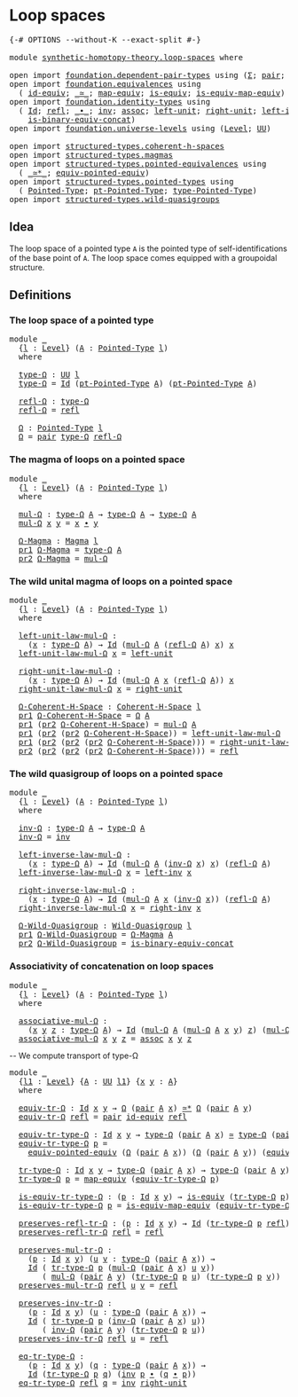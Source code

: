 # Loop spaces

<pre class="Agda"><a id="24" class="Symbol">{-#</a> <a id="28" class="Keyword">OPTIONS</a> <a id="36" class="Pragma">--without-K</a> <a id="48" class="Pragma">--exact-split</a> <a id="62" class="Symbol">#-}</a>

<a id="67" class="Keyword">module</a> <a id="74" href="synthetic-homotopy-theory.loop-spaces.html" class="Module">synthetic-homotopy-theory.loop-spaces</a> <a id="112" class="Keyword">where</a>

<a id="119" class="Keyword">open</a> <a id="124" class="Keyword">import</a> <a id="131" href="foundation.dependent-pair-types.html" class="Module">foundation.dependent-pair-types</a> <a id="163" class="Keyword">using</a> <a id="169" class="Symbol">(</a><a id="170" href="foundation-core.dependent-pair-types.html#502" class="Record">Σ</a><a id="171" class="Symbol">;</a> <a id="173" href="foundation-core.dependent-pair-types.html#575" class="InductiveConstructor">pair</a><a id="177" class="Symbol">;</a> <a id="179" href="foundation-core.dependent-pair-types.html#592" class="Field">pr1</a><a id="182" class="Symbol">;</a> <a id="184" href="foundation-core.dependent-pair-types.html#604" class="Field">pr2</a><a id="187" class="Symbol">)</a>
<a id="189" class="Keyword">open</a> <a id="194" class="Keyword">import</a> <a id="201" href="foundation.equivalences.html" class="Module">foundation.equivalences</a> <a id="225" class="Keyword">using</a>
  <a id="233" class="Symbol">(</a> <a id="235" href="foundation-core.equivalences.html#2480" class="Function">id-equiv</a><a id="243" class="Symbol">;</a> <a id="245" href="foundation-core.equivalences.html#1607" class="Function Operator">_≃_</a><a id="248" class="Symbol">;</a> <a id="250" href="foundation-core.equivalences.html#1807" class="Function">map-equiv</a><a id="259" class="Symbol">;</a> <a id="261" href="foundation-core.equivalences.html#1542" class="Function">is-equiv</a><a id="269" class="Symbol">;</a> <a id="271" href="foundation-core.equivalences.html#1862" class="Function">is-equiv-map-equiv</a><a id="289" class="Symbol">)</a>
<a id="291" class="Keyword">open</a> <a id="296" class="Keyword">import</a> <a id="303" href="foundation.identity-types.html" class="Module">foundation.identity-types</a> <a id="329" class="Keyword">using</a>
  <a id="337" class="Symbol">(</a> <a id="339" href="foundation-core.identity-types.html#1754" class="Datatype">Id</a><a id="341" class="Symbol">;</a> <a id="343" href="foundation-core.identity-types.html#1807" class="InductiveConstructor">refl</a><a id="347" class="Symbol">;</a> <a id="349" href="foundation-core.identity-types.html#2412" class="Function Operator">_∙_</a><a id="352" class="Symbol">;</a> <a id="354" href="foundation-core.identity-types.html#2716" class="Function">inv</a><a id="357" class="Symbol">;</a> <a id="359" href="foundation-core.identity-types.html#2861" class="Function">assoc</a><a id="364" class="Symbol">;</a> <a id="366" href="foundation-core.identity-types.html#2986" class="Function">left-unit</a><a id="375" class="Symbol">;</a> <a id="377" href="foundation-core.identity-types.html#3061" class="Function">right-unit</a><a id="387" class="Symbol">;</a> <a id="389" href="foundation-core.identity-types.html#3149" class="Function">left-inv</a><a id="397" class="Symbol">;</a> <a id="399" href="foundation-core.identity-types.html#3233" class="Function">right-inv</a><a id="408" class="Symbol">;</a>
    <a id="414" href="foundation.identity-types.html#2869" class="Function">is-binary-equiv-concat</a><a id="436" class="Symbol">)</a>
<a id="438" class="Keyword">open</a> <a id="443" class="Keyword">import</a> <a id="450" href="foundation.universe-levels.html" class="Module">foundation.universe-levels</a> <a id="477" class="Keyword">using</a> <a id="483" class="Symbol">(</a><a id="484" href="Agda.Primitive.html#597" class="Postulate">Level</a><a id="489" class="Symbol">;</a> <a id="491" href="foundation-core.universe-levels.html#222" class="Primitive">UU</a><a id="493" class="Symbol">)</a>

<a id="496" class="Keyword">open</a> <a id="501" class="Keyword">import</a> <a id="508" href="structured-types.coherent-h-spaces.html" class="Module">structured-types.coherent-h-spaces</a>
<a id="543" class="Keyword">open</a> <a id="548" class="Keyword">import</a> <a id="555" href="structured-types.magmas.html" class="Module">structured-types.magmas</a>
<a id="579" class="Keyword">open</a> <a id="584" class="Keyword">import</a> <a id="591" href="structured-types.pointed-equivalences.html" class="Module">structured-types.pointed-equivalences</a> <a id="629" class="Keyword">using</a>
  <a id="637" class="Symbol">(</a> <a id="639" href="structured-types.pointed-equivalences.html#7578" class="Function Operator">_≃*_</a><a id="643" class="Symbol">;</a> <a id="645" href="structured-types.pointed-equivalences.html#8073" class="Function">equiv-pointed-equiv</a><a id="664" class="Symbol">)</a>
<a id="666" class="Keyword">open</a> <a id="671" class="Keyword">import</a> <a id="678" href="structured-types.pointed-types.html" class="Module">structured-types.pointed-types</a> <a id="709" class="Keyword">using</a>
  <a id="717" class="Symbol">(</a> <a id="719" href="structured-types.pointed-types.html#383" class="Function">Pointed-Type</a><a id="731" class="Symbol">;</a> <a id="733" href="structured-types.pointed-types.html#576" class="Function">pt-Pointed-Type</a><a id="748" class="Symbol">;</a> <a id="750" href="structured-types.pointed-types.html#518" class="Function">type-Pointed-Type</a><a id="767" class="Symbol">)</a>
<a id="769" class="Keyword">open</a> <a id="774" class="Keyword">import</a> <a id="781" href="structured-types.wild-quasigroups.html" class="Module">structured-types.wild-quasigroups</a>
</pre>
## Idea

The loop space of a pointed type `A` is the pointed type of self-identifications of the base point of `A`. The loop space comes equipped with a groupoidal structure.

## Definitions

### The loop space of a pointed type

<pre class="Agda"><a id="1058" class="Keyword">module</a> <a id="1065" href="synthetic-homotopy-theory.loop-spaces.html#1065" class="Module">_</a>
  <a id="1069" class="Symbol">{</a><a id="1070" href="synthetic-homotopy-theory.loop-spaces.html#1070" class="Bound">l</a> <a id="1072" class="Symbol">:</a> <a id="1074" href="Agda.Primitive.html#597" class="Postulate">Level</a><a id="1079" class="Symbol">}</a> <a id="1081" class="Symbol">(</a><a id="1082" href="synthetic-homotopy-theory.loop-spaces.html#1082" class="Bound">A</a> <a id="1084" class="Symbol">:</a> <a id="1086" href="structured-types.pointed-types.html#383" class="Function">Pointed-Type</a> <a id="1099" href="synthetic-homotopy-theory.loop-spaces.html#1070" class="Bound">l</a><a id="1100" class="Symbol">)</a>
  <a id="1104" class="Keyword">where</a>
  
  <a id="1115" href="synthetic-homotopy-theory.loop-spaces.html#1115" class="Function">type-Ω</a> <a id="1122" class="Symbol">:</a> <a id="1124" href="foundation-core.universe-levels.html#222" class="Primitive">UU</a> <a id="1127" href="synthetic-homotopy-theory.loop-spaces.html#1070" class="Bound">l</a>
  <a id="1131" href="synthetic-homotopy-theory.loop-spaces.html#1115" class="Function">type-Ω</a> <a id="1138" class="Symbol">=</a> <a id="1140" href="foundation-core.identity-types.html#1754" class="Datatype">Id</a> <a id="1143" class="Symbol">(</a><a id="1144" href="structured-types.pointed-types.html#576" class="Function">pt-Pointed-Type</a> <a id="1160" href="synthetic-homotopy-theory.loop-spaces.html#1082" class="Bound">A</a><a id="1161" class="Symbol">)</a> <a id="1163" class="Symbol">(</a><a id="1164" href="structured-types.pointed-types.html#576" class="Function">pt-Pointed-Type</a> <a id="1180" href="synthetic-homotopy-theory.loop-spaces.html#1082" class="Bound">A</a><a id="1181" class="Symbol">)</a>

  <a id="1186" href="synthetic-homotopy-theory.loop-spaces.html#1186" class="Function">refl-Ω</a> <a id="1193" class="Symbol">:</a> <a id="1195" href="synthetic-homotopy-theory.loop-spaces.html#1115" class="Function">type-Ω</a>
  <a id="1204" href="synthetic-homotopy-theory.loop-spaces.html#1186" class="Function">refl-Ω</a> <a id="1211" class="Symbol">=</a> <a id="1213" href="foundation-core.identity-types.html#1807" class="InductiveConstructor">refl</a>

  <a id="1221" href="synthetic-homotopy-theory.loop-spaces.html#1221" class="Function">Ω</a> <a id="1223" class="Symbol">:</a> <a id="1225" href="structured-types.pointed-types.html#383" class="Function">Pointed-Type</a> <a id="1238" href="synthetic-homotopy-theory.loop-spaces.html#1070" class="Bound">l</a>
  <a id="1242" href="synthetic-homotopy-theory.loop-spaces.html#1221" class="Function">Ω</a> <a id="1244" class="Symbol">=</a> <a id="1246" href="foundation-core.dependent-pair-types.html#575" class="InductiveConstructor">pair</a> <a id="1251" href="synthetic-homotopy-theory.loop-spaces.html#1115" class="Function">type-Ω</a> <a id="1258" href="synthetic-homotopy-theory.loop-spaces.html#1186" class="Function">refl-Ω</a>
</pre>
### The magma of loops on a pointed space

<pre class="Agda"><a id="1321" class="Keyword">module</a> <a id="1328" href="synthetic-homotopy-theory.loop-spaces.html#1328" class="Module">_</a>
  <a id="1332" class="Symbol">{</a><a id="1333" href="synthetic-homotopy-theory.loop-spaces.html#1333" class="Bound">l</a> <a id="1335" class="Symbol">:</a> <a id="1337" href="Agda.Primitive.html#597" class="Postulate">Level</a><a id="1342" class="Symbol">}</a> <a id="1344" class="Symbol">(</a><a id="1345" href="synthetic-homotopy-theory.loop-spaces.html#1345" class="Bound">A</a> <a id="1347" class="Symbol">:</a> <a id="1349" href="structured-types.pointed-types.html#383" class="Function">Pointed-Type</a> <a id="1362" href="synthetic-homotopy-theory.loop-spaces.html#1333" class="Bound">l</a><a id="1363" class="Symbol">)</a>
  <a id="1367" class="Keyword">where</a>

  <a id="1376" href="synthetic-homotopy-theory.loop-spaces.html#1376" class="Function">mul-Ω</a> <a id="1382" class="Symbol">:</a> <a id="1384" href="synthetic-homotopy-theory.loop-spaces.html#1115" class="Function">type-Ω</a> <a id="1391" href="synthetic-homotopy-theory.loop-spaces.html#1345" class="Bound">A</a> <a id="1393" class="Symbol">→</a> <a id="1395" href="synthetic-homotopy-theory.loop-spaces.html#1115" class="Function">type-Ω</a> <a id="1402" href="synthetic-homotopy-theory.loop-spaces.html#1345" class="Bound">A</a> <a id="1404" class="Symbol">→</a> <a id="1406" href="synthetic-homotopy-theory.loop-spaces.html#1115" class="Function">type-Ω</a> <a id="1413" href="synthetic-homotopy-theory.loop-spaces.html#1345" class="Bound">A</a>
  <a id="1417" href="synthetic-homotopy-theory.loop-spaces.html#1376" class="Function">mul-Ω</a> <a id="1423" href="synthetic-homotopy-theory.loop-spaces.html#1423" class="Bound">x</a> <a id="1425" href="synthetic-homotopy-theory.loop-spaces.html#1425" class="Bound">y</a> <a id="1427" class="Symbol">=</a> <a id="1429" href="synthetic-homotopy-theory.loop-spaces.html#1423" class="Bound">x</a> <a id="1431" href="foundation-core.identity-types.html#2412" class="Function Operator">∙</a> <a id="1433" href="synthetic-homotopy-theory.loop-spaces.html#1425" class="Bound">y</a>

  <a id="1438" href="synthetic-homotopy-theory.loop-spaces.html#1438" class="Function">Ω-Magma</a> <a id="1446" class="Symbol">:</a> <a id="1448" href="structured-types.magmas.html#810" class="Function">Magma</a> <a id="1454" href="synthetic-homotopy-theory.loop-spaces.html#1333" class="Bound">l</a>
  <a id="1458" href="foundation-core.dependent-pair-types.html#592" class="Field">pr1</a> <a id="1462" href="synthetic-homotopy-theory.loop-spaces.html#1438" class="Function">Ω-Magma</a> <a id="1470" class="Symbol">=</a> <a id="1472" href="synthetic-homotopy-theory.loop-spaces.html#1115" class="Function">type-Ω</a> <a id="1479" href="synthetic-homotopy-theory.loop-spaces.html#1345" class="Bound">A</a>
  <a id="1483" href="foundation-core.dependent-pair-types.html#604" class="Field">pr2</a> <a id="1487" href="synthetic-homotopy-theory.loop-spaces.html#1438" class="Function">Ω-Magma</a> <a id="1495" class="Symbol">=</a> <a id="1497" href="synthetic-homotopy-theory.loop-spaces.html#1376" class="Function">mul-Ω</a>
</pre>
### The wild unital magma of loops on a pointed space

<pre class="Agda"><a id="1571" class="Keyword">module</a> <a id="1578" href="synthetic-homotopy-theory.loop-spaces.html#1578" class="Module">_</a>
  <a id="1582" class="Symbol">{</a><a id="1583" href="synthetic-homotopy-theory.loop-spaces.html#1583" class="Bound">l</a> <a id="1585" class="Symbol">:</a> <a id="1587" href="Agda.Primitive.html#597" class="Postulate">Level</a><a id="1592" class="Symbol">}</a> <a id="1594" class="Symbol">(</a><a id="1595" href="synthetic-homotopy-theory.loop-spaces.html#1595" class="Bound">A</a> <a id="1597" class="Symbol">:</a> <a id="1599" href="structured-types.pointed-types.html#383" class="Function">Pointed-Type</a> <a id="1612" href="synthetic-homotopy-theory.loop-spaces.html#1583" class="Bound">l</a><a id="1613" class="Symbol">)</a>
  <a id="1617" class="Keyword">where</a>

  <a id="1626" href="synthetic-homotopy-theory.loop-spaces.html#1626" class="Function">left-unit-law-mul-Ω</a> <a id="1646" class="Symbol">:</a>
    <a id="1652" class="Symbol">(</a><a id="1653" href="synthetic-homotopy-theory.loop-spaces.html#1653" class="Bound">x</a> <a id="1655" class="Symbol">:</a> <a id="1657" href="synthetic-homotopy-theory.loop-spaces.html#1115" class="Function">type-Ω</a> <a id="1664" href="synthetic-homotopy-theory.loop-spaces.html#1595" class="Bound">A</a><a id="1665" class="Symbol">)</a> <a id="1667" class="Symbol">→</a> <a id="1669" href="foundation-core.identity-types.html#1754" class="Datatype">Id</a> <a id="1672" class="Symbol">(</a><a id="1673" href="synthetic-homotopy-theory.loop-spaces.html#1376" class="Function">mul-Ω</a> <a id="1679" href="synthetic-homotopy-theory.loop-spaces.html#1595" class="Bound">A</a> <a id="1681" class="Symbol">(</a><a id="1682" href="synthetic-homotopy-theory.loop-spaces.html#1186" class="Function">refl-Ω</a> <a id="1689" href="synthetic-homotopy-theory.loop-spaces.html#1595" class="Bound">A</a><a id="1690" class="Symbol">)</a> <a id="1692" href="synthetic-homotopy-theory.loop-spaces.html#1653" class="Bound">x</a><a id="1693" class="Symbol">)</a> <a id="1695" href="synthetic-homotopy-theory.loop-spaces.html#1653" class="Bound">x</a>
  <a id="1699" href="synthetic-homotopy-theory.loop-spaces.html#1626" class="Function">left-unit-law-mul-Ω</a> <a id="1719" href="synthetic-homotopy-theory.loop-spaces.html#1719" class="Bound">x</a> <a id="1721" class="Symbol">=</a> <a id="1723" href="foundation-core.identity-types.html#2986" class="Function">left-unit</a>

  <a id="1736" href="synthetic-homotopy-theory.loop-spaces.html#1736" class="Function">right-unit-law-mul-Ω</a> <a id="1757" class="Symbol">:</a>
    <a id="1763" class="Symbol">(</a><a id="1764" href="synthetic-homotopy-theory.loop-spaces.html#1764" class="Bound">x</a> <a id="1766" class="Symbol">:</a> <a id="1768" href="synthetic-homotopy-theory.loop-spaces.html#1115" class="Function">type-Ω</a> <a id="1775" href="synthetic-homotopy-theory.loop-spaces.html#1595" class="Bound">A</a><a id="1776" class="Symbol">)</a> <a id="1778" class="Symbol">→</a> <a id="1780" href="foundation-core.identity-types.html#1754" class="Datatype">Id</a> <a id="1783" class="Symbol">(</a><a id="1784" href="synthetic-homotopy-theory.loop-spaces.html#1376" class="Function">mul-Ω</a> <a id="1790" href="synthetic-homotopy-theory.loop-spaces.html#1595" class="Bound">A</a> <a id="1792" href="synthetic-homotopy-theory.loop-spaces.html#1764" class="Bound">x</a> <a id="1794" class="Symbol">(</a><a id="1795" href="synthetic-homotopy-theory.loop-spaces.html#1186" class="Function">refl-Ω</a> <a id="1802" href="synthetic-homotopy-theory.loop-spaces.html#1595" class="Bound">A</a><a id="1803" class="Symbol">))</a> <a id="1806" href="synthetic-homotopy-theory.loop-spaces.html#1764" class="Bound">x</a>
  <a id="1810" href="synthetic-homotopy-theory.loop-spaces.html#1736" class="Function">right-unit-law-mul-Ω</a> <a id="1831" href="synthetic-homotopy-theory.loop-spaces.html#1831" class="Bound">x</a> <a id="1833" class="Symbol">=</a> <a id="1835" href="foundation-core.identity-types.html#3061" class="Function">right-unit</a>

  <a id="1849" href="synthetic-homotopy-theory.loop-spaces.html#1849" class="Function">Ω-Coherent-H-Space</a> <a id="1868" class="Symbol">:</a> <a id="1870" href="structured-types.coherent-h-spaces.html#1791" class="Function">Coherent-H-Space</a> <a id="1887" href="synthetic-homotopy-theory.loop-spaces.html#1583" class="Bound">l</a>
  <a id="1891" href="foundation-core.dependent-pair-types.html#592" class="Field">pr1</a> <a id="1895" href="synthetic-homotopy-theory.loop-spaces.html#1849" class="Function">Ω-Coherent-H-Space</a> <a id="1914" class="Symbol">=</a> <a id="1916" href="synthetic-homotopy-theory.loop-spaces.html#1221" class="Function">Ω</a> <a id="1918" href="synthetic-homotopy-theory.loop-spaces.html#1595" class="Bound">A</a>
  <a id="1922" href="foundation-core.dependent-pair-types.html#592" class="Field">pr1</a> <a id="1926" class="Symbol">(</a><a id="1927" href="foundation-core.dependent-pair-types.html#604" class="Field">pr2</a> <a id="1931" href="synthetic-homotopy-theory.loop-spaces.html#1849" class="Function">Ω-Coherent-H-Space</a><a id="1949" class="Symbol">)</a> <a id="1951" class="Symbol">=</a> <a id="1953" href="synthetic-homotopy-theory.loop-spaces.html#1376" class="Function">mul-Ω</a> <a id="1959" href="synthetic-homotopy-theory.loop-spaces.html#1595" class="Bound">A</a>
  <a id="1963" href="foundation-core.dependent-pair-types.html#592" class="Field">pr1</a> <a id="1967" class="Symbol">(</a><a id="1968" href="foundation-core.dependent-pair-types.html#604" class="Field">pr2</a> <a id="1972" class="Symbol">(</a><a id="1973" href="foundation-core.dependent-pair-types.html#604" class="Field">pr2</a> <a id="1977" href="synthetic-homotopy-theory.loop-spaces.html#1849" class="Function">Ω-Coherent-H-Space</a><a id="1995" class="Symbol">))</a> <a id="1998" class="Symbol">=</a> <a id="2000" href="synthetic-homotopy-theory.loop-spaces.html#1626" class="Function">left-unit-law-mul-Ω</a>
  <a id="2022" href="foundation-core.dependent-pair-types.html#592" class="Field">pr1</a> <a id="2026" class="Symbol">(</a><a id="2027" href="foundation-core.dependent-pair-types.html#604" class="Field">pr2</a> <a id="2031" class="Symbol">(</a><a id="2032" href="foundation-core.dependent-pair-types.html#604" class="Field">pr2</a> <a id="2036" class="Symbol">(</a><a id="2037" href="foundation-core.dependent-pair-types.html#604" class="Field">pr2</a> <a id="2041" href="synthetic-homotopy-theory.loop-spaces.html#1849" class="Function">Ω-Coherent-H-Space</a><a id="2059" class="Symbol">)))</a> <a id="2063" class="Symbol">=</a> <a id="2065" href="synthetic-homotopy-theory.loop-spaces.html#1736" class="Function">right-unit-law-mul-Ω</a>
  <a id="2088" href="foundation-core.dependent-pair-types.html#604" class="Field">pr2</a> <a id="2092" class="Symbol">(</a><a id="2093" href="foundation-core.dependent-pair-types.html#604" class="Field">pr2</a> <a id="2097" class="Symbol">(</a><a id="2098" href="foundation-core.dependent-pair-types.html#604" class="Field">pr2</a> <a id="2102" class="Symbol">(</a><a id="2103" href="foundation-core.dependent-pair-types.html#604" class="Field">pr2</a> <a id="2107" href="synthetic-homotopy-theory.loop-spaces.html#1849" class="Function">Ω-Coherent-H-Space</a><a id="2125" class="Symbol">)))</a> <a id="2129" class="Symbol">=</a> <a id="2131" href="foundation-core.identity-types.html#1807" class="InductiveConstructor">refl</a>
</pre>
### The wild quasigroup of loops on a pointed space

<pre class="Agda"><a id="2202" class="Keyword">module</a> <a id="2209" href="synthetic-homotopy-theory.loop-spaces.html#2209" class="Module">_</a>
  <a id="2213" class="Symbol">{</a><a id="2214" href="synthetic-homotopy-theory.loop-spaces.html#2214" class="Bound">l</a> <a id="2216" class="Symbol">:</a> <a id="2218" href="Agda.Primitive.html#597" class="Postulate">Level</a><a id="2223" class="Symbol">}</a> <a id="2225" class="Symbol">(</a><a id="2226" href="synthetic-homotopy-theory.loop-spaces.html#2226" class="Bound">A</a> <a id="2228" class="Symbol">:</a> <a id="2230" href="structured-types.pointed-types.html#383" class="Function">Pointed-Type</a> <a id="2243" href="synthetic-homotopy-theory.loop-spaces.html#2214" class="Bound">l</a><a id="2244" class="Symbol">)</a>
  <a id="2248" class="Keyword">where</a>

  <a id="2257" href="synthetic-homotopy-theory.loop-spaces.html#2257" class="Function">inv-Ω</a> <a id="2263" class="Symbol">:</a> <a id="2265" href="synthetic-homotopy-theory.loop-spaces.html#1115" class="Function">type-Ω</a> <a id="2272" href="synthetic-homotopy-theory.loop-spaces.html#2226" class="Bound">A</a> <a id="2274" class="Symbol">→</a> <a id="2276" href="synthetic-homotopy-theory.loop-spaces.html#1115" class="Function">type-Ω</a> <a id="2283" href="synthetic-homotopy-theory.loop-spaces.html#2226" class="Bound">A</a>
  <a id="2287" href="synthetic-homotopy-theory.loop-spaces.html#2257" class="Function">inv-Ω</a> <a id="2293" class="Symbol">=</a> <a id="2295" href="foundation-core.identity-types.html#2716" class="Function">inv</a>

  <a id="2302" href="synthetic-homotopy-theory.loop-spaces.html#2302" class="Function">left-inverse-law-mul-Ω</a> <a id="2325" class="Symbol">:</a>
    <a id="2331" class="Symbol">(</a><a id="2332" href="synthetic-homotopy-theory.loop-spaces.html#2332" class="Bound">x</a> <a id="2334" class="Symbol">:</a> <a id="2336" href="synthetic-homotopy-theory.loop-spaces.html#1115" class="Function">type-Ω</a> <a id="2343" href="synthetic-homotopy-theory.loop-spaces.html#2226" class="Bound">A</a><a id="2344" class="Symbol">)</a> <a id="2346" class="Symbol">→</a> <a id="2348" href="foundation-core.identity-types.html#1754" class="Datatype">Id</a> <a id="2351" class="Symbol">(</a><a id="2352" href="synthetic-homotopy-theory.loop-spaces.html#1376" class="Function">mul-Ω</a> <a id="2358" href="synthetic-homotopy-theory.loop-spaces.html#2226" class="Bound">A</a> <a id="2360" class="Symbol">(</a><a id="2361" href="synthetic-homotopy-theory.loop-spaces.html#2257" class="Function">inv-Ω</a> <a id="2367" href="synthetic-homotopy-theory.loop-spaces.html#2332" class="Bound">x</a><a id="2368" class="Symbol">)</a> <a id="2370" href="synthetic-homotopy-theory.loop-spaces.html#2332" class="Bound">x</a><a id="2371" class="Symbol">)</a> <a id="2373" class="Symbol">(</a><a id="2374" href="synthetic-homotopy-theory.loop-spaces.html#1186" class="Function">refl-Ω</a> <a id="2381" href="synthetic-homotopy-theory.loop-spaces.html#2226" class="Bound">A</a><a id="2382" class="Symbol">)</a>
  <a id="2386" href="synthetic-homotopy-theory.loop-spaces.html#2302" class="Function">left-inverse-law-mul-Ω</a> <a id="2409" href="synthetic-homotopy-theory.loop-spaces.html#2409" class="Bound">x</a> <a id="2411" class="Symbol">=</a> <a id="2413" href="foundation-core.identity-types.html#3149" class="Function">left-inv</a> <a id="2422" href="synthetic-homotopy-theory.loop-spaces.html#2409" class="Bound">x</a>

  <a id="2427" href="synthetic-homotopy-theory.loop-spaces.html#2427" class="Function">right-inverse-law-mul-Ω</a> <a id="2451" class="Symbol">:</a>
    <a id="2457" class="Symbol">(</a><a id="2458" href="synthetic-homotopy-theory.loop-spaces.html#2458" class="Bound">x</a> <a id="2460" class="Symbol">:</a> <a id="2462" href="synthetic-homotopy-theory.loop-spaces.html#1115" class="Function">type-Ω</a> <a id="2469" href="synthetic-homotopy-theory.loop-spaces.html#2226" class="Bound">A</a><a id="2470" class="Symbol">)</a> <a id="2472" class="Symbol">→</a> <a id="2474" href="foundation-core.identity-types.html#1754" class="Datatype">Id</a> <a id="2477" class="Symbol">(</a><a id="2478" href="synthetic-homotopy-theory.loop-spaces.html#1376" class="Function">mul-Ω</a> <a id="2484" href="synthetic-homotopy-theory.loop-spaces.html#2226" class="Bound">A</a> <a id="2486" href="synthetic-homotopy-theory.loop-spaces.html#2458" class="Bound">x</a> <a id="2488" class="Symbol">(</a><a id="2489" href="synthetic-homotopy-theory.loop-spaces.html#2257" class="Function">inv-Ω</a> <a id="2495" href="synthetic-homotopy-theory.loop-spaces.html#2458" class="Bound">x</a><a id="2496" class="Symbol">))</a> <a id="2499" class="Symbol">(</a><a id="2500" href="synthetic-homotopy-theory.loop-spaces.html#1186" class="Function">refl-Ω</a> <a id="2507" href="synthetic-homotopy-theory.loop-spaces.html#2226" class="Bound">A</a><a id="2508" class="Symbol">)</a>
  <a id="2512" href="synthetic-homotopy-theory.loop-spaces.html#2427" class="Function">right-inverse-law-mul-Ω</a> <a id="2536" href="synthetic-homotopy-theory.loop-spaces.html#2536" class="Bound">x</a> <a id="2538" class="Symbol">=</a> <a id="2540" href="foundation-core.identity-types.html#3233" class="Function">right-inv</a> <a id="2550" href="synthetic-homotopy-theory.loop-spaces.html#2536" class="Bound">x</a>

  <a id="2555" href="synthetic-homotopy-theory.loop-spaces.html#2555" class="Function">Ω-Wild-Quasigroup</a> <a id="2573" class="Symbol">:</a> <a id="2575" href="structured-types.wild-quasigroups.html#491" class="Function">Wild-Quasigroup</a> <a id="2591" href="synthetic-homotopy-theory.loop-spaces.html#2214" class="Bound">l</a>
  <a id="2595" href="foundation-core.dependent-pair-types.html#592" class="Field">pr1</a> <a id="2599" href="synthetic-homotopy-theory.loop-spaces.html#2555" class="Function">Ω-Wild-Quasigroup</a> <a id="2617" class="Symbol">=</a> <a id="2619" href="synthetic-homotopy-theory.loop-spaces.html#1438" class="Function">Ω-Magma</a> <a id="2627" href="synthetic-homotopy-theory.loop-spaces.html#2226" class="Bound">A</a>
  <a id="2631" href="foundation-core.dependent-pair-types.html#604" class="Field">pr2</a> <a id="2635" href="synthetic-homotopy-theory.loop-spaces.html#2555" class="Function">Ω-Wild-Quasigroup</a> <a id="2653" class="Symbol">=</a> <a id="2655" href="foundation.identity-types.html#2869" class="Function">is-binary-equiv-concat</a>
</pre>
### Associativity of concatenation on loop spaces

<pre class="Agda"><a id="2742" class="Keyword">module</a> <a id="2749" href="synthetic-homotopy-theory.loop-spaces.html#2749" class="Module">_</a>
  <a id="2753" class="Symbol">{</a><a id="2754" href="synthetic-homotopy-theory.loop-spaces.html#2754" class="Bound">l</a> <a id="2756" class="Symbol">:</a> <a id="2758" href="Agda.Primitive.html#597" class="Postulate">Level</a><a id="2763" class="Symbol">}</a> <a id="2765" class="Symbol">(</a><a id="2766" href="synthetic-homotopy-theory.loop-spaces.html#2766" class="Bound">A</a> <a id="2768" class="Symbol">:</a> <a id="2770" href="structured-types.pointed-types.html#383" class="Function">Pointed-Type</a> <a id="2783" href="synthetic-homotopy-theory.loop-spaces.html#2754" class="Bound">l</a><a id="2784" class="Symbol">)</a>
  <a id="2788" class="Keyword">where</a>
  
  <a id="2799" href="synthetic-homotopy-theory.loop-spaces.html#2799" class="Function">associative-mul-Ω</a> <a id="2817" class="Symbol">:</a>
    <a id="2823" class="Symbol">(</a><a id="2824" href="synthetic-homotopy-theory.loop-spaces.html#2824" class="Bound">x</a> <a id="2826" href="synthetic-homotopy-theory.loop-spaces.html#2826" class="Bound">y</a> <a id="2828" href="synthetic-homotopy-theory.loop-spaces.html#2828" class="Bound">z</a> <a id="2830" class="Symbol">:</a> <a id="2832" href="synthetic-homotopy-theory.loop-spaces.html#1115" class="Function">type-Ω</a> <a id="2839" href="synthetic-homotopy-theory.loop-spaces.html#2766" class="Bound">A</a><a id="2840" class="Symbol">)</a> <a id="2842" class="Symbol">→</a> <a id="2844" href="foundation-core.identity-types.html#1754" class="Datatype">Id</a> <a id="2847" class="Symbol">(</a><a id="2848" href="synthetic-homotopy-theory.loop-spaces.html#1376" class="Function">mul-Ω</a> <a id="2854" href="synthetic-homotopy-theory.loop-spaces.html#2766" class="Bound">A</a> <a id="2856" class="Symbol">(</a><a id="2857" href="synthetic-homotopy-theory.loop-spaces.html#1376" class="Function">mul-Ω</a> <a id="2863" href="synthetic-homotopy-theory.loop-spaces.html#2766" class="Bound">A</a> <a id="2865" href="synthetic-homotopy-theory.loop-spaces.html#2824" class="Bound">x</a> <a id="2867" href="synthetic-homotopy-theory.loop-spaces.html#2826" class="Bound">y</a><a id="2868" class="Symbol">)</a> <a id="2870" href="synthetic-homotopy-theory.loop-spaces.html#2828" class="Bound">z</a><a id="2871" class="Symbol">)</a> <a id="2873" class="Symbol">(</a><a id="2874" href="synthetic-homotopy-theory.loop-spaces.html#1376" class="Function">mul-Ω</a> <a id="2880" href="synthetic-homotopy-theory.loop-spaces.html#2766" class="Bound">A</a> <a id="2882" href="synthetic-homotopy-theory.loop-spaces.html#2824" class="Bound">x</a> <a id="2884" class="Symbol">(</a><a id="2885" href="synthetic-homotopy-theory.loop-spaces.html#1376" class="Function">mul-Ω</a> <a id="2891" href="synthetic-homotopy-theory.loop-spaces.html#2766" class="Bound">A</a> <a id="2893" href="synthetic-homotopy-theory.loop-spaces.html#2826" class="Bound">y</a> <a id="2895" href="synthetic-homotopy-theory.loop-spaces.html#2828" class="Bound">z</a><a id="2896" class="Symbol">))</a>
  <a id="2901" href="synthetic-homotopy-theory.loop-spaces.html#2799" class="Function">associative-mul-Ω</a> <a id="2919" href="synthetic-homotopy-theory.loop-spaces.html#2919" class="Bound">x</a> <a id="2921" href="synthetic-homotopy-theory.loop-spaces.html#2921" class="Bound">y</a> <a id="2923" href="synthetic-homotopy-theory.loop-spaces.html#2923" class="Bound">z</a> <a id="2925" class="Symbol">=</a> <a id="2927" href="foundation-core.identity-types.html#2861" class="Function">assoc</a> <a id="2933" href="synthetic-homotopy-theory.loop-spaces.html#2919" class="Bound">x</a> <a id="2935" href="synthetic-homotopy-theory.loop-spaces.html#2921" class="Bound">y</a> <a id="2937" href="synthetic-homotopy-theory.loop-spaces.html#2923" class="Bound">z</a>
</pre>
-- We compute transport of type-Ω

<pre class="Agda"><a id="2983" class="Keyword">module</a> <a id="2990" href="synthetic-homotopy-theory.loop-spaces.html#2990" class="Module">_</a>
  <a id="2994" class="Symbol">{</a><a id="2995" href="synthetic-homotopy-theory.loop-spaces.html#2995" class="Bound">l1</a> <a id="2998" class="Symbol">:</a> <a id="3000" href="Agda.Primitive.html#597" class="Postulate">Level</a><a id="3005" class="Symbol">}</a> <a id="3007" class="Symbol">{</a><a id="3008" href="synthetic-homotopy-theory.loop-spaces.html#3008" class="Bound">A</a> <a id="3010" class="Symbol">:</a> <a id="3012" href="foundation-core.universe-levels.html#222" class="Primitive">UU</a> <a id="3015" href="synthetic-homotopy-theory.loop-spaces.html#2995" class="Bound">l1</a><a id="3017" class="Symbol">}</a> <a id="3019" class="Symbol">{</a><a id="3020" href="synthetic-homotopy-theory.loop-spaces.html#3020" class="Bound">x</a> <a id="3022" href="synthetic-homotopy-theory.loop-spaces.html#3022" class="Bound">y</a> <a id="3024" class="Symbol">:</a> <a id="3026" href="synthetic-homotopy-theory.loop-spaces.html#3008" class="Bound">A</a><a id="3027" class="Symbol">}</a> 
  <a id="3032" class="Keyword">where</a>

  <a id="3041" href="synthetic-homotopy-theory.loop-spaces.html#3041" class="Function">equiv-tr-Ω</a> <a id="3052" class="Symbol">:</a> <a id="3054" href="foundation-core.identity-types.html#1754" class="Datatype">Id</a> <a id="3057" href="synthetic-homotopy-theory.loop-spaces.html#3020" class="Bound">x</a> <a id="3059" href="synthetic-homotopy-theory.loop-spaces.html#3022" class="Bound">y</a> <a id="3061" class="Symbol">→</a> <a id="3063" href="synthetic-homotopy-theory.loop-spaces.html#1221" class="Function">Ω</a> <a id="3065" class="Symbol">(</a><a id="3066" href="foundation-core.dependent-pair-types.html#575" class="InductiveConstructor">pair</a> <a id="3071" href="synthetic-homotopy-theory.loop-spaces.html#3008" class="Bound">A</a> <a id="3073" href="synthetic-homotopy-theory.loop-spaces.html#3020" class="Bound">x</a><a id="3074" class="Symbol">)</a> <a id="3076" href="structured-types.pointed-equivalences.html#7578" class="Function Operator">≃*</a> <a id="3079" href="synthetic-homotopy-theory.loop-spaces.html#1221" class="Function">Ω</a> <a id="3081" class="Symbol">(</a><a id="3082" href="foundation-core.dependent-pair-types.html#575" class="InductiveConstructor">pair</a> <a id="3087" href="synthetic-homotopy-theory.loop-spaces.html#3008" class="Bound">A</a> <a id="3089" href="synthetic-homotopy-theory.loop-spaces.html#3022" class="Bound">y</a><a id="3090" class="Symbol">)</a>
  <a id="3094" href="synthetic-homotopy-theory.loop-spaces.html#3041" class="Function">equiv-tr-Ω</a> <a id="3105" href="foundation-core.identity-types.html#1807" class="InductiveConstructor">refl</a> <a id="3110" class="Symbol">=</a> <a id="3112" href="foundation-core.dependent-pair-types.html#575" class="InductiveConstructor">pair</a> <a id="3117" href="foundation-core.equivalences.html#2480" class="Function">id-equiv</a> <a id="3126" href="foundation-core.identity-types.html#1807" class="InductiveConstructor">refl</a>
  
  <a id="3136" href="synthetic-homotopy-theory.loop-spaces.html#3136" class="Function">equiv-tr-type-Ω</a> <a id="3152" class="Symbol">:</a> <a id="3154" href="foundation-core.identity-types.html#1754" class="Datatype">Id</a> <a id="3157" href="synthetic-homotopy-theory.loop-spaces.html#3020" class="Bound">x</a> <a id="3159" href="synthetic-homotopy-theory.loop-spaces.html#3022" class="Bound">y</a> <a id="3161" class="Symbol">→</a> <a id="3163" href="synthetic-homotopy-theory.loop-spaces.html#1115" class="Function">type-Ω</a> <a id="3170" class="Symbol">(</a><a id="3171" href="foundation-core.dependent-pair-types.html#575" class="InductiveConstructor">pair</a> <a id="3176" href="synthetic-homotopy-theory.loop-spaces.html#3008" class="Bound">A</a> <a id="3178" href="synthetic-homotopy-theory.loop-spaces.html#3020" class="Bound">x</a><a id="3179" class="Symbol">)</a> <a id="3181" href="foundation-core.equivalences.html#1607" class="Function Operator">≃</a> <a id="3183" href="synthetic-homotopy-theory.loop-spaces.html#1115" class="Function">type-Ω</a> <a id="3190" class="Symbol">(</a><a id="3191" href="foundation-core.dependent-pair-types.html#575" class="InductiveConstructor">pair</a> <a id="3196" href="synthetic-homotopy-theory.loop-spaces.html#3008" class="Bound">A</a> <a id="3198" href="synthetic-homotopy-theory.loop-spaces.html#3022" class="Bound">y</a><a id="3199" class="Symbol">)</a>
  <a id="3203" href="synthetic-homotopy-theory.loop-spaces.html#3136" class="Function">equiv-tr-type-Ω</a> <a id="3219" href="synthetic-homotopy-theory.loop-spaces.html#3219" class="Bound">p</a> <a id="3221" class="Symbol">=</a>
    <a id="3227" href="structured-types.pointed-equivalences.html#8073" class="Function">equiv-pointed-equiv</a> <a id="3247" class="Symbol">(</a><a id="3248" href="synthetic-homotopy-theory.loop-spaces.html#1221" class="Function">Ω</a> <a id="3250" class="Symbol">(</a><a id="3251" href="foundation-core.dependent-pair-types.html#575" class="InductiveConstructor">pair</a> <a id="3256" href="synthetic-homotopy-theory.loop-spaces.html#3008" class="Bound">A</a> <a id="3258" href="synthetic-homotopy-theory.loop-spaces.html#3020" class="Bound">x</a><a id="3259" class="Symbol">))</a> <a id="3262" class="Symbol">(</a><a id="3263" href="synthetic-homotopy-theory.loop-spaces.html#1221" class="Function">Ω</a> <a id="3265" class="Symbol">(</a><a id="3266" href="foundation-core.dependent-pair-types.html#575" class="InductiveConstructor">pair</a> <a id="3271" href="synthetic-homotopy-theory.loop-spaces.html#3008" class="Bound">A</a> <a id="3273" href="synthetic-homotopy-theory.loop-spaces.html#3022" class="Bound">y</a><a id="3274" class="Symbol">))</a> <a id="3277" class="Symbol">(</a><a id="3278" href="synthetic-homotopy-theory.loop-spaces.html#3041" class="Function">equiv-tr-Ω</a> <a id="3289" href="synthetic-homotopy-theory.loop-spaces.html#3219" class="Bound">p</a><a id="3290" class="Symbol">)</a>

  <a id="3295" href="synthetic-homotopy-theory.loop-spaces.html#3295" class="Function">tr-type-Ω</a> <a id="3305" class="Symbol">:</a> <a id="3307" href="foundation-core.identity-types.html#1754" class="Datatype">Id</a> <a id="3310" href="synthetic-homotopy-theory.loop-spaces.html#3020" class="Bound">x</a> <a id="3312" href="synthetic-homotopy-theory.loop-spaces.html#3022" class="Bound">y</a> <a id="3314" class="Symbol">→</a> <a id="3316" href="synthetic-homotopy-theory.loop-spaces.html#1115" class="Function">type-Ω</a> <a id="3323" class="Symbol">(</a><a id="3324" href="foundation-core.dependent-pair-types.html#575" class="InductiveConstructor">pair</a> <a id="3329" href="synthetic-homotopy-theory.loop-spaces.html#3008" class="Bound">A</a> <a id="3331" href="synthetic-homotopy-theory.loop-spaces.html#3020" class="Bound">x</a><a id="3332" class="Symbol">)</a> <a id="3334" class="Symbol">→</a> <a id="3336" href="synthetic-homotopy-theory.loop-spaces.html#1115" class="Function">type-Ω</a> <a id="3343" class="Symbol">(</a><a id="3344" href="foundation-core.dependent-pair-types.html#575" class="InductiveConstructor">pair</a> <a id="3349" href="synthetic-homotopy-theory.loop-spaces.html#3008" class="Bound">A</a> <a id="3351" href="synthetic-homotopy-theory.loop-spaces.html#3022" class="Bound">y</a><a id="3352" class="Symbol">)</a>
  <a id="3356" href="synthetic-homotopy-theory.loop-spaces.html#3295" class="Function">tr-type-Ω</a> <a id="3366" href="synthetic-homotopy-theory.loop-spaces.html#3366" class="Bound">p</a> <a id="3368" class="Symbol">=</a> <a id="3370" href="foundation-core.equivalences.html#1807" class="Function">map-equiv</a> <a id="3380" class="Symbol">(</a><a id="3381" href="synthetic-homotopy-theory.loop-spaces.html#3136" class="Function">equiv-tr-type-Ω</a> <a id="3397" href="synthetic-homotopy-theory.loop-spaces.html#3366" class="Bound">p</a><a id="3398" class="Symbol">)</a>

  <a id="3403" href="synthetic-homotopy-theory.loop-spaces.html#3403" class="Function">is-equiv-tr-type-Ω</a> <a id="3422" class="Symbol">:</a> <a id="3424" class="Symbol">(</a><a id="3425" href="synthetic-homotopy-theory.loop-spaces.html#3425" class="Bound">p</a> <a id="3427" class="Symbol">:</a> <a id="3429" href="foundation-core.identity-types.html#1754" class="Datatype">Id</a> <a id="3432" href="synthetic-homotopy-theory.loop-spaces.html#3020" class="Bound">x</a> <a id="3434" href="synthetic-homotopy-theory.loop-spaces.html#3022" class="Bound">y</a><a id="3435" class="Symbol">)</a> <a id="3437" class="Symbol">→</a> <a id="3439" href="foundation-core.equivalences.html#1542" class="Function">is-equiv</a> <a id="3448" class="Symbol">(</a><a id="3449" href="synthetic-homotopy-theory.loop-spaces.html#3295" class="Function">tr-type-Ω</a> <a id="3459" href="synthetic-homotopy-theory.loop-spaces.html#3425" class="Bound">p</a><a id="3460" class="Symbol">)</a>
  <a id="3464" href="synthetic-homotopy-theory.loop-spaces.html#3403" class="Function">is-equiv-tr-type-Ω</a> <a id="3483" href="synthetic-homotopy-theory.loop-spaces.html#3483" class="Bound">p</a> <a id="3485" class="Symbol">=</a> <a id="3487" href="foundation-core.equivalences.html#1862" class="Function">is-equiv-map-equiv</a> <a id="3506" class="Symbol">(</a><a id="3507" href="synthetic-homotopy-theory.loop-spaces.html#3136" class="Function">equiv-tr-type-Ω</a> <a id="3523" href="synthetic-homotopy-theory.loop-spaces.html#3483" class="Bound">p</a><a id="3524" class="Symbol">)</a>

  <a id="3529" href="synthetic-homotopy-theory.loop-spaces.html#3529" class="Function">preserves-refl-tr-Ω</a> <a id="3549" class="Symbol">:</a> <a id="3551" class="Symbol">(</a><a id="3552" href="synthetic-homotopy-theory.loop-spaces.html#3552" class="Bound">p</a> <a id="3554" class="Symbol">:</a> <a id="3556" href="foundation-core.identity-types.html#1754" class="Datatype">Id</a> <a id="3559" href="synthetic-homotopy-theory.loop-spaces.html#3020" class="Bound">x</a> <a id="3561" href="synthetic-homotopy-theory.loop-spaces.html#3022" class="Bound">y</a><a id="3562" class="Symbol">)</a> <a id="3564" class="Symbol">→</a> <a id="3566" href="foundation-core.identity-types.html#1754" class="Datatype">Id</a> <a id="3569" class="Symbol">(</a><a id="3570" href="synthetic-homotopy-theory.loop-spaces.html#3295" class="Function">tr-type-Ω</a> <a id="3580" href="synthetic-homotopy-theory.loop-spaces.html#3552" class="Bound">p</a> <a id="3582" href="foundation-core.identity-types.html#1807" class="InductiveConstructor">refl</a><a id="3586" class="Symbol">)</a> <a id="3588" href="foundation-core.identity-types.html#1807" class="InductiveConstructor">refl</a>
  <a id="3595" href="synthetic-homotopy-theory.loop-spaces.html#3529" class="Function">preserves-refl-tr-Ω</a> <a id="3615" href="foundation-core.identity-types.html#1807" class="InductiveConstructor">refl</a> <a id="3620" class="Symbol">=</a> <a id="3622" href="foundation-core.identity-types.html#1807" class="InductiveConstructor">refl</a>

  <a id="3630" href="synthetic-homotopy-theory.loop-spaces.html#3630" class="Function">preserves-mul-tr-Ω</a> <a id="3649" class="Symbol">:</a>
    <a id="3655" class="Symbol">(</a><a id="3656" href="synthetic-homotopy-theory.loop-spaces.html#3656" class="Bound">p</a> <a id="3658" class="Symbol">:</a> <a id="3660" href="foundation-core.identity-types.html#1754" class="Datatype">Id</a> <a id="3663" href="synthetic-homotopy-theory.loop-spaces.html#3020" class="Bound">x</a> <a id="3665" href="synthetic-homotopy-theory.loop-spaces.html#3022" class="Bound">y</a><a id="3666" class="Symbol">)</a> <a id="3668" class="Symbol">(</a><a id="3669" href="synthetic-homotopy-theory.loop-spaces.html#3669" class="Bound">u</a> <a id="3671" href="synthetic-homotopy-theory.loop-spaces.html#3671" class="Bound">v</a> <a id="3673" class="Symbol">:</a> <a id="3675" href="synthetic-homotopy-theory.loop-spaces.html#1115" class="Function">type-Ω</a> <a id="3682" class="Symbol">(</a><a id="3683" href="foundation-core.dependent-pair-types.html#575" class="InductiveConstructor">pair</a> <a id="3688" href="synthetic-homotopy-theory.loop-spaces.html#3008" class="Bound">A</a> <a id="3690" href="synthetic-homotopy-theory.loop-spaces.html#3020" class="Bound">x</a><a id="3691" class="Symbol">))</a> <a id="3694" class="Symbol">→</a>
    <a id="3700" href="foundation-core.identity-types.html#1754" class="Datatype">Id</a> <a id="3703" class="Symbol">(</a> <a id="3705" href="synthetic-homotopy-theory.loop-spaces.html#3295" class="Function">tr-type-Ω</a> <a id="3715" href="synthetic-homotopy-theory.loop-spaces.html#3656" class="Bound">p</a> <a id="3717" class="Symbol">(</a><a id="3718" href="synthetic-homotopy-theory.loop-spaces.html#1376" class="Function">mul-Ω</a> <a id="3724" class="Symbol">(</a><a id="3725" href="foundation-core.dependent-pair-types.html#575" class="InductiveConstructor">pair</a> <a id="3730" href="synthetic-homotopy-theory.loop-spaces.html#3008" class="Bound">A</a> <a id="3732" href="synthetic-homotopy-theory.loop-spaces.html#3020" class="Bound">x</a><a id="3733" class="Symbol">)</a> <a id="3735" href="synthetic-homotopy-theory.loop-spaces.html#3669" class="Bound">u</a> <a id="3737" href="synthetic-homotopy-theory.loop-spaces.html#3671" class="Bound">v</a><a id="3738" class="Symbol">))</a>
       <a id="3748" class="Symbol">(</a> <a id="3750" href="synthetic-homotopy-theory.loop-spaces.html#1376" class="Function">mul-Ω</a> <a id="3756" class="Symbol">(</a><a id="3757" href="foundation-core.dependent-pair-types.html#575" class="InductiveConstructor">pair</a> <a id="3762" href="synthetic-homotopy-theory.loop-spaces.html#3008" class="Bound">A</a> <a id="3764" href="synthetic-homotopy-theory.loop-spaces.html#3022" class="Bound">y</a><a id="3765" class="Symbol">)</a> <a id="3767" class="Symbol">(</a><a id="3768" href="synthetic-homotopy-theory.loop-spaces.html#3295" class="Function">tr-type-Ω</a> <a id="3778" href="synthetic-homotopy-theory.loop-spaces.html#3656" class="Bound">p</a> <a id="3780" href="synthetic-homotopy-theory.loop-spaces.html#3669" class="Bound">u</a><a id="3781" class="Symbol">)</a> <a id="3783" class="Symbol">(</a><a id="3784" href="synthetic-homotopy-theory.loop-spaces.html#3295" class="Function">tr-type-Ω</a> <a id="3794" href="synthetic-homotopy-theory.loop-spaces.html#3656" class="Bound">p</a> <a id="3796" href="synthetic-homotopy-theory.loop-spaces.html#3671" class="Bound">v</a><a id="3797" class="Symbol">))</a>
  <a id="3802" href="synthetic-homotopy-theory.loop-spaces.html#3630" class="Function">preserves-mul-tr-Ω</a> <a id="3821" href="foundation-core.identity-types.html#1807" class="InductiveConstructor">refl</a> <a id="3826" href="synthetic-homotopy-theory.loop-spaces.html#3826" class="Bound">u</a> <a id="3828" href="synthetic-homotopy-theory.loop-spaces.html#3828" class="Bound">v</a> <a id="3830" class="Symbol">=</a> <a id="3832" href="foundation-core.identity-types.html#1807" class="InductiveConstructor">refl</a>

  <a id="3840" href="synthetic-homotopy-theory.loop-spaces.html#3840" class="Function">preserves-inv-tr-Ω</a> <a id="3859" class="Symbol">:</a>
    <a id="3865" class="Symbol">(</a><a id="3866" href="synthetic-homotopy-theory.loop-spaces.html#3866" class="Bound">p</a> <a id="3868" class="Symbol">:</a> <a id="3870" href="foundation-core.identity-types.html#1754" class="Datatype">Id</a> <a id="3873" href="synthetic-homotopy-theory.loop-spaces.html#3020" class="Bound">x</a> <a id="3875" href="synthetic-homotopy-theory.loop-spaces.html#3022" class="Bound">y</a><a id="3876" class="Symbol">)</a> <a id="3878" class="Symbol">(</a><a id="3879" href="synthetic-homotopy-theory.loop-spaces.html#3879" class="Bound">u</a> <a id="3881" class="Symbol">:</a> <a id="3883" href="synthetic-homotopy-theory.loop-spaces.html#1115" class="Function">type-Ω</a> <a id="3890" class="Symbol">(</a><a id="3891" href="foundation-core.dependent-pair-types.html#575" class="InductiveConstructor">pair</a> <a id="3896" href="synthetic-homotopy-theory.loop-spaces.html#3008" class="Bound">A</a> <a id="3898" href="synthetic-homotopy-theory.loop-spaces.html#3020" class="Bound">x</a><a id="3899" class="Symbol">))</a> <a id="3902" class="Symbol">→</a>
    <a id="3908" href="foundation-core.identity-types.html#1754" class="Datatype">Id</a> <a id="3911" class="Symbol">(</a> <a id="3913" href="synthetic-homotopy-theory.loop-spaces.html#3295" class="Function">tr-type-Ω</a> <a id="3923" href="synthetic-homotopy-theory.loop-spaces.html#3866" class="Bound">p</a> <a id="3925" class="Symbol">(</a><a id="3926" href="synthetic-homotopy-theory.loop-spaces.html#2257" class="Function">inv-Ω</a> <a id="3932" class="Symbol">(</a><a id="3933" href="foundation-core.dependent-pair-types.html#575" class="InductiveConstructor">pair</a> <a id="3938" href="synthetic-homotopy-theory.loop-spaces.html#3008" class="Bound">A</a> <a id="3940" href="synthetic-homotopy-theory.loop-spaces.html#3020" class="Bound">x</a><a id="3941" class="Symbol">)</a> <a id="3943" href="synthetic-homotopy-theory.loop-spaces.html#3879" class="Bound">u</a><a id="3944" class="Symbol">))</a>
       <a id="3954" class="Symbol">(</a> <a id="3956" href="synthetic-homotopy-theory.loop-spaces.html#2257" class="Function">inv-Ω</a> <a id="3962" class="Symbol">(</a><a id="3963" href="foundation-core.dependent-pair-types.html#575" class="InductiveConstructor">pair</a> <a id="3968" href="synthetic-homotopy-theory.loop-spaces.html#3008" class="Bound">A</a> <a id="3970" href="synthetic-homotopy-theory.loop-spaces.html#3022" class="Bound">y</a><a id="3971" class="Symbol">)</a> <a id="3973" class="Symbol">(</a><a id="3974" href="synthetic-homotopy-theory.loop-spaces.html#3295" class="Function">tr-type-Ω</a> <a id="3984" href="synthetic-homotopy-theory.loop-spaces.html#3866" class="Bound">p</a> <a id="3986" href="synthetic-homotopy-theory.loop-spaces.html#3879" class="Bound">u</a><a id="3987" class="Symbol">))</a>
  <a id="3992" href="synthetic-homotopy-theory.loop-spaces.html#3840" class="Function">preserves-inv-tr-Ω</a> <a id="4011" href="foundation-core.identity-types.html#1807" class="InductiveConstructor">refl</a> <a id="4016" href="synthetic-homotopy-theory.loop-spaces.html#4016" class="Bound">u</a> <a id="4018" class="Symbol">=</a> <a id="4020" href="foundation-core.identity-types.html#1807" class="InductiveConstructor">refl</a>

  <a id="4028" href="synthetic-homotopy-theory.loop-spaces.html#4028" class="Function">eq-tr-type-Ω</a> <a id="4041" class="Symbol">:</a>
    <a id="4047" class="Symbol">(</a><a id="4048" href="synthetic-homotopy-theory.loop-spaces.html#4048" class="Bound">p</a> <a id="4050" class="Symbol">:</a> <a id="4052" href="foundation-core.identity-types.html#1754" class="Datatype">Id</a> <a id="4055" href="synthetic-homotopy-theory.loop-spaces.html#3020" class="Bound">x</a> <a id="4057" href="synthetic-homotopy-theory.loop-spaces.html#3022" class="Bound">y</a><a id="4058" class="Symbol">)</a> <a id="4060" class="Symbol">(</a><a id="4061" href="synthetic-homotopy-theory.loop-spaces.html#4061" class="Bound">q</a> <a id="4063" class="Symbol">:</a> <a id="4065" href="synthetic-homotopy-theory.loop-spaces.html#1115" class="Function">type-Ω</a> <a id="4072" class="Symbol">(</a><a id="4073" href="foundation-core.dependent-pair-types.html#575" class="InductiveConstructor">pair</a> <a id="4078" href="synthetic-homotopy-theory.loop-spaces.html#3008" class="Bound">A</a> <a id="4080" href="synthetic-homotopy-theory.loop-spaces.html#3020" class="Bound">x</a><a id="4081" class="Symbol">))</a> <a id="4084" class="Symbol">→</a>
    <a id="4090" href="foundation-core.identity-types.html#1754" class="Datatype">Id</a> <a id="4093" class="Symbol">(</a><a id="4094" href="synthetic-homotopy-theory.loop-spaces.html#3295" class="Function">tr-type-Ω</a> <a id="4104" href="synthetic-homotopy-theory.loop-spaces.html#4048" class="Bound">p</a> <a id="4106" href="synthetic-homotopy-theory.loop-spaces.html#4061" class="Bound">q</a><a id="4107" class="Symbol">)</a> <a id="4109" class="Symbol">(</a><a id="4110" href="foundation-core.identity-types.html#2716" class="Function">inv</a> <a id="4114" href="synthetic-homotopy-theory.loop-spaces.html#4048" class="Bound">p</a> <a id="4116" href="foundation-core.identity-types.html#2412" class="Function Operator">∙</a> <a id="4118" class="Symbol">(</a><a id="4119" href="synthetic-homotopy-theory.loop-spaces.html#4061" class="Bound">q</a> <a id="4121" href="foundation-core.identity-types.html#2412" class="Function Operator">∙</a> <a id="4123" href="synthetic-homotopy-theory.loop-spaces.html#4048" class="Bound">p</a><a id="4124" class="Symbol">))</a>
  <a id="4129" href="synthetic-homotopy-theory.loop-spaces.html#4028" class="Function">eq-tr-type-Ω</a> <a id="4142" href="foundation-core.identity-types.html#1807" class="InductiveConstructor">refl</a> <a id="4147" href="synthetic-homotopy-theory.loop-spaces.html#4147" class="Bound">q</a> <a id="4149" class="Symbol">=</a> <a id="4151" href="foundation-core.identity-types.html#2716" class="Function">inv</a> <a id="4155" href="foundation-core.identity-types.html#3061" class="Function">right-unit</a>
    
</pre>